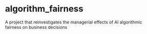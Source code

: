 # algorithm_fairness
A project that reinvestigates the managerial effects of AI algorithmic fairness on business decisions
